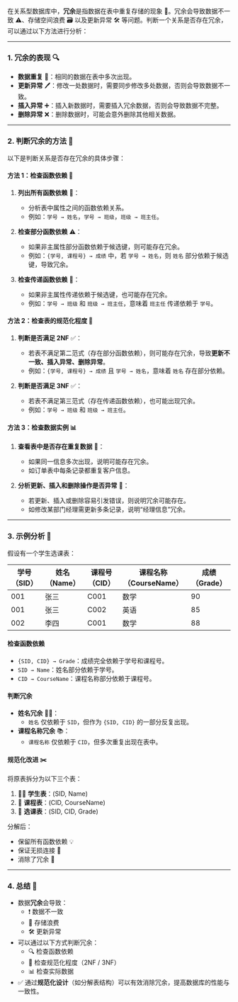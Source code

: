 在关系型数据库中，**冗余**是指数据在表中重复存储的现象 🔁。冗余会导致数据不一致 ⚠️、存储空间浪费 🗃️ 以及更新异常 🛠️ 等问题。判断一个关系是否存在冗余，可以通过以下方法进行分析：

---

### **1. 冗余的表现 🔍**
- **数据重复** 📑：相同的数据在表中多次出现。
- **更新异常** 🖊️：修改一处数据时，需要同步修改多处数据，否则会导致数据不一致。
- **插入异常** ➕：插入新数据时，需要插入冗余数据，否则会导致数据不完整。
- **删除异常** ❌：删除数据时，可能会意外删除其他相关数据。

---

### **2. 判断冗余的方法 🧠**

以下是判断关系是否存在冗余的具体步骤：

#### **方法 1：检查函数依赖 🧩**
1. **列出所有函数依赖** 🔗：  
   - 分析表中属性之间的函数依赖关系。  
   - 例如：`学号 → 姓名`，`学号 → 班级`，`班级 → 班主任`。

2. **检查部分函数依赖** ⚠️：  
   - 如果非主属性部分函数依赖于候选键，则可能存在冗余。  
   - 例如：`{学号, 课程号} → 成绩` 中，若 `学号 → 姓名`，则 `姓名` 部分依赖于候选键，导致冗余。

3. **检查传递函数依赖** 🔄：  
   - 如果非主属性传递依赖于候选键，也可能存在冗余。  
   - 例如：`学号 → 班级` 和 `班级 → 班主任`，意味着 `班主任` 传递依赖于 `学号`。

#### **方法 2：检查表的规范化程度 🧱**
1. **判断是否满足 2NF** ✅：  
   - 若表不满足第二范式（存在部分函数依赖），则可能存在冗余，导致**更新不一致、插入异常、删除异常**。  
   - 例如：`{学号, 课程号} → 成绩` 且 `学号 → 姓名`，意味着 `姓名` 存在部分依赖。

2. **判断是否满足 3NF** ✅：  
   - 若表不满足第三范式（存在传递函数依赖），也可能出现冗余。  
   - 例如：`学号 → 班级` 和 `班级 → 班主任`。

#### **方法 3：检查数据实例 📊**
1. **查看表中是否存在重复数据** 📄：  
   - 如果同一信息多次出现，说明可能存在冗余。  
   - 如订单表中每条记录都重复客户信息。

2. **分析更新、插入和删除操作是否异常** 🔧：  
   - 若更新、插入或删除容易引发错误，则说明冗余可能存在。  
   - 如修改某部门经理需更新多条记录，说明“经理信息”冗余。

---

### **3. 示例分析 🧪**

假设有一个学生选课表：

| 学号（SID） | 姓名（Name） | 课程号（CID） | 课程名称（CourseName） | 成绩（Grade） |
|---------|----------|----------|------------------|-----------|
| 001     | 张三       | C001     | 数学               | 90        |
| 001     | 张三       | C002     | 英语               | 85        |
| 002     | 李四       | C001     | 数学               | 88        |

#### **检查函数依赖**
- `{SID, CID} → Grade`：成绩完全依赖于学号和课程号。
- `SID → Name`：姓名部分依赖于学号。
- `CID → CourseName`：课程名称部分依赖于课程号。

#### **判断冗余**
- **姓名冗余** 🧍‍♂️：  
  - `姓名` 仅依赖于 `SID`，但作为 `{SID, CID}` 的一部分反复出现。
- **课程名称冗余** 📚：  
  - `课程名称` 仅依赖于 `CID`，但多次重复出现在表中。

#### **规范化改进 ✂️**
将原表拆分为以下三个表：

1. 🧑‍🎓 **学生表**：(SID, Name)  
2. 📘 **课程表**：(CID, CourseName)  
3. 📝 **选课表**：(SID, CID, Grade)  

分解后：
- 保留所有函数依赖 💡
- 保证无损连接 🔄
- 消除了冗余 🎯

---

### **4. 总结 🧾**
- 数据**冗余**会导致：
  - ❗ 数据不一致
  - 💾 存储浪费
  - 🛠️ 更新异常
- 可以通过以下方式判断冗余：
  - 🔍 检查函数依赖
  - 🧱 检查规范化程度（2NF / 3NF）
  - 📊 检查实际数据
- ✅ 通过**规范化设计**（如分解表结构）可以有效消除冗余，提高数据库的性能与一致性。
